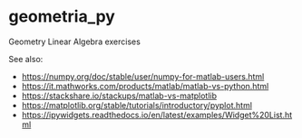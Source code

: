 # geometria_py
Geometry Linear Algebra exercises

See also:

* https://numpy.org/doc/stable/user/numpy-for-matlab-users.html
* https://it.mathworks.com/products/matlab/matlab-vs-python.html
* https://stackshare.io/stackups/matlab-vs-matplotlib
* https://matplotlib.org/stable/tutorials/introductory/pyplot.html
* https://ipywidgets.readthedocs.io/en/latest/examples/Widget%20List.html